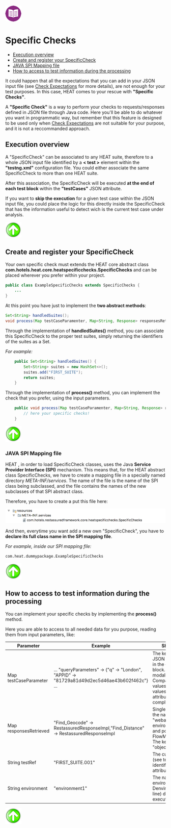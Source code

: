 [![Back to Table Of Contents][leftArrow]](../readme.md)

<a name="specific_checks"></a>
# Specific Checks

  * [Execution overview](#executionOverview)
  * [Create and register your SpecificCheck](#createAndRegister)
  * [JAVA SPI Mapping file](#javaSPI)
  * [How to access to test information during the processing](#testInfo)
 
It could happen that all the expectations that you can add in your JSON input file (see [Check Expectations](readme_expectations.md) for more details), are not enough for your test purposes.
In this case, HEAT comes to your rescue with **"Specific Checks"**.
 
A **"Specific Check"** is a way to perform your checks to requests/responses defined in JSON file through Java code.
Here you'll be able to do whatever you want in programmatic way, but remember that this feature is designed to be used only when [Check Expectations](readme_expectations.md) are not suitable for your purpose, and it is not a reccommanded approach.
 

<a name="executionOverview"></a>
## Execution overview

A "SpecificCheck" can be associated to any HEAT suite, therefore to a whole JSON input file identified by a **< test >** element within the **"testng.xml"** configuration file. You could either associate the same SpecificCheck to more than one HEAT suite.

After this association, the SpecificCheck will be executed **at the end of each test block** within the **"testCases"** JSON attribute.

If you want to **skip the execution** for a given test case within the JSON input file, you could place the logic for this directly inside the SpecificCheck that has the information useful to detect wich is the current test case under analysis.

[![Back to the Top Of Page][upArrow]](#specific_checks)

<a name="createAndRegister"></a>
## Create and register your SpecificCheck

Your own specific check must extends the HEAT core abstract class **com.hotels.heat.core.heatspecificchecks.SpecificChecks** and can be placed wherever you prefer within your project.

```java
public class ExampleSpecificChecks extends SpecificChecks {
    ...
}
```

At this point you have just to implement the **two abstract methods**:

```java
Set<String> handledSuites();
void process(Map testCaseParamenter, Map<String, Response> responsesRetrieved, String testRef, String environment);
```
Through the implementation of **handledSuites()** method, you can associate this SpecificCheck to the proper test suites, simply returning the identifiers of the suites as a Set.

*For example:*

```java
    public Set<String> handledSuites() {
        Set<String> suites = new HashSet<>();
        suites.add("FIRST_SUITE");
        return suites;
    }
```

Through the implementation of **process()** method, you can implement the check that you prefer, using the input parameters.

```java
    public void process(Map testCaseParamenter, Map<String, Response> responsesRetrieved, String testRef, String environment) {
        // here your specific checks!
    }
```

[![Back to the Top Of Page][upArrow]](#specific_checks)

<a name="javaSPI"></a>
### JAVA SPI Mapping file

HEAT , in order to load SpecificCheck classes, uses the Java **Service Provider Interface (SPI)** mechanism.
This means that, for the HEAT abstract class SpecificChecks, we have to create a mapping file in a specially named directory *META-INF/services*.
The name of the file is the name of the SPI class being subclassed, and the file contains the names of the new subclasses of that SPI abstract class.

Therefore, you have to create a put this file here:

![SPI_location](img/javaSPI_file_location.png)


And then, everytime you want add a new own "SpecificCheck", you have to **declare its full class name in the SPI mapping file**.

*For example, inside our SPI mapping file:*

```bash
com.heat.dummypackage.ExampleSpecificChecks
```

[![Back to the Top Of Page][upArrow]](#specific_checks)

<a name="testInfo"></a>
## How to access to test information during the processing

You can implement your specific checks by implementing the **process()** method.

Here you are able to access to all needed data for you purpose, reading them from input parameters, like: 

| Parameter              | Example                                                                                       | Short description                                                                                                                                                                                                           |
|------------------------|-----------------------------------------------------------------------------------------------|-----------------------------------------------------------------------------------------------------------------------------------------------------------------------------------------------------------------------------|
| Map testCaseParameter  | ... "queryParameters" -> {"q" -> "London", "APPID" -> "81729a81d49d2ec5d46ae43b602f462c"} ... | The keys are the names of JSON attributes contained in the current "testCases" block. Basing on test modality (Single, Compare, Flow) the values could be primitive values or another attribute-value Map for complex types. |
| Map responsesRetrieved | "Find_Geocode" -> RestassuredResponseImpl,"Find_Distance" -> RestassuredResponseImpl          | SingleMode: The key is the name of "webappUnderTest" (see environments.properties and pom.xml); FlowMode/CompareMode: The keys are the names of "objectName";                                                               |
| String testRef         | "FIRST_SUITE.001"                                                                             | The current suite name (see testng.xml) and test identifier ("testId" attribute)                                                                                                                                            |
| String environment     | "environment1"                                                                                | The name of the environment chosen (-Denvironment command line) during this test execution                                                                                                                                  |

[![Back to the Top Of Page][upArrow]](#specific_checks)

[upArrow]: img/UpArrow.png
[leftArrow]: img/LeftArrow.png














